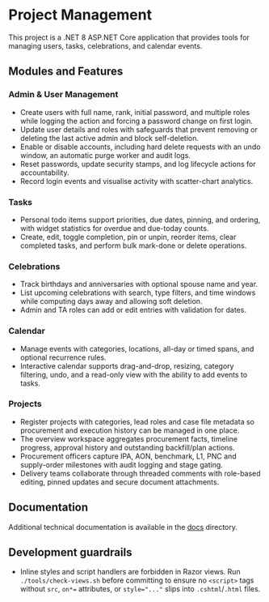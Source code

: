 # Project Management

This project is a .NET 8 ASP.NET Core application that provides tools for managing users, tasks, celebrations, and calendar events.

## Modules and Features

### Admin & User Management
- Create users with full name, rank, initial password, and multiple roles while logging the action and forcing a password change on first login.
- Update user details and roles with safeguards that prevent removing or deleting the last active admin and block self-deletion.
- Enable or disable accounts, including hard delete requests with an undo window, an automatic purge worker and audit logs.
- Reset passwords, update security stamps, and log lifecycle actions for accountability.
- Record login events and visualise activity with scatter-chart analytics.

### Tasks
- Personal todo items support priorities, due dates, pinning, and ordering, with widget statistics for overdue and due-today counts.
- Create, edit, toggle completion, pin or unpin, reorder items, clear completed tasks, and perform bulk mark-done or delete operations.

### Celebrations
- Track birthdays and anniversaries with optional spouse name and year.
- List upcoming celebrations with search, type filters, and time windows while computing days away and allowing soft deletion.
- Admin and TA roles can add or edit entries with validation for dates.

### Calendar
- Manage events with categories, locations, all-day or timed spans, and optional recurrence rules.
- Interactive calendar supports drag-and-drop, resizing, category filtering, undo, and a read-only view with the ability to add events to tasks.

### Projects
- Register projects with categories, lead roles and case file metadata so procurement and execution history can be managed in one place.
- The overview workspace aggregates procurement facts, timeline progress, approval history and outstanding backfill/plan actions.
- Procurement officers capture IPA, AON, benchmark, L1, PNC and supply-order milestones with audit logging and stage gating.
- Delivery teams collaborate through threaded comments with role-based editing, pinned updates and secure document attachments.

## Documentation
Additional technical documentation is available in the [docs](docs) directory.

## Development guardrails
- Inline styles and script handlers are forbidden in Razor views. Run `./tools/check-views.sh` before committing to ensure no `<script>` tags without `src`, `on*=` attributes, or `style="..."` slips into `.cshtml`/`.html` files.
